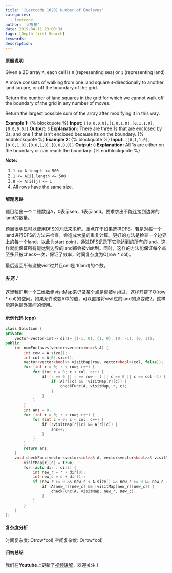 ```yaml
---
title: '[Leetcode 1020] Number of Enclaves'
categories:
  - leetcode
author: '大猩猩'
date: 2019-04-11 23:00:34
tags: [Depth-first Search]
keywords:
description:
---
```


#### 原题说明
Given a 2D array `A`, each cell is `0` (representing sea) or `1` (representing land)

A move consists of walking from one land square `4`-directionally to another land square, or off the boundary of the grid.

Return the number of land squares in the grid for which we cannot walk off the boundary of the grid in any number of moves.

Return the largest possible sum of the array after modifying it in this way.

**Example 1:**
{% blockquote %}
**Input:** `[[0,0,0,0],[1,0,1,0],[0,1,1,0],[0,0,0,0]]`
**Output:** `3`
**Explanation:** There are three 1s that are enclosed by 0s, and one 1 that isn't enclosed because its on the boundary.
{% endblockquote %}
**Example 2:**
{% blockquote %}
**Input:** `[[0,1,1,0],[0,0,1,0],[0,0,1,0],[0,0,0,0]]`
**Output:** `0`
**Explanation:** All 1s are either on the boundary or can reach the boundary.
{% endblockquote %}
 
**Note:**
1. `1 <= A.length <= 500`
2. `1 <= A[i].length <= 500`
3. `0 <= A[i][j] <= 1`
4. All rows have the same size.

<!--more-->

#### 解题思路
题目给出一个二维数组A，0表示sea，1表示land。要求求出不能连接到边界的land的数量。

题目很明显可以使用DFS的方法来求解。重点在于如果选择DFS。若是对每一个land进行DFS的方法来检查，会造成大量的重复计算。更好的方法是检查一个边界上的每一个land，以此为start point，通过DFS记录下它能达到的所有的land。这样就能保证所有能达到边界的land都会被visit到。同时，这样的方法能保证每个点至多只被check一次，保证了效率，时间复杂度为O(row \* col)。
    
最后返回所有没被visit过并且cell是 1(land)的个数。
    
##### 补充：
这里我们用一个二维数组visitMap来记录某个点是否被visit过，这样开辟了O(row \* col)的空间。如果允许改变A中的值，可以直接将visit过的land的点变成2。这样能避免额外空间的使用。


#### 示例代码 (cpp)
```cpp
class Solution {
private:
    vector<vector<int>> dirs= {{-1, 0}, {1, 0}, {0, -1}, {0, 1}};
public:
    int numEnclaves(vector<vector<int>>& A) {
        int row = A.size();
        int col = A[0].size();
        vector<vector<bool>> visitMap(row, vector<bool>(col, false));
        for (int r = 0; r < row; r++) {
            for (int c = 0; c < col; c++) {
                if (r == 0 || r == row - 1 || c == 0 || c == col -1) {
                    if (A[r][c] && !visitMap[r][c]) {
                        checkFunc(A, visitMap, r, c);
                    }
                }
            }
        }
        int ans = 0;
        for (int r = 0; r < row; r++) {
            for (int c = 0; c < col; c++) {
                if (!visitMap[r][c] && A[r][c]) {
                    ans++;
                }
            }
        }
        return ans;
    }
    void checkFunc(vector<vector<int>>& A, vector<vector<bool>>& visitMap, int r, int c) {
        visitMap[r][c] = true;
        for (auto dir : dirs) {
            int new_r = r + dir[0];
            int new_c = c + dir[1];
            if (new_r >= 0 && new_r < A.size() && new_c >= 0 && new_c < A[0].size()) {
                if (A[new_r][new_c] && !visitMap[new_r][new_c]) {
                    checkFunc(A, visitMap, new_r, new_c);
                }
            }
        }
    }
};
```

#### 复杂度分析
时间复杂度: O(row\*col)
空间复杂度: O(row\*col)

#### 归纳总结
我们在**Youtube**上更新了[视频讲解](https://youtu.be/lYpfeWBzzJA)，欢迎关注！